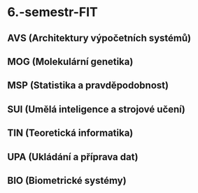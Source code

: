 # 6.-semestr-FIT

## AVS (Architektury výpočetních systémů)

## MOG (Molekulární genetika)

## MSP (Statistika a pravděpodobnost)

## SUI (Umělá inteligence a strojové učení)

## TIN (Teoretická informatika)

## UPA (Ukládání a příprava dat)

## BIO (Biometrické systémy)



